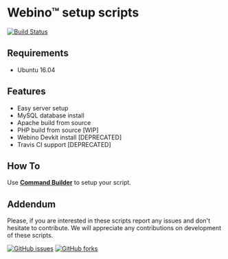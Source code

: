 # Webino™ setup scripts

[![Build Status](https://img.shields.io/travis/webino/get.webino.org/develop.svg?style=for-the-badge)](http://travis-ci.org/webino/get.webino.org "Develop Build Status")


## Requirements

- Ubuntu 
  16.04


## Features

- Easy server setup
- MySQL database install
- Apache build from source
- PHP build from source [WIP]
- Webino Devkit install [DEPRECATED]
- Travis CI support [DEPRECATED]


## How To

Use **[Command Builder](https://get.webino.org/~dev/)** to setup your script.

## Addendum

Please, if you are interested in these scripts report any issues and don't hesitate to contribute.
We will appreciate any contributions on development of these scripts.

[![GitHub issues](https://img.shields.io/github/issues/webino/get.webino.org.svg?style=for-the-badge)](https://github.com/webino/request/get.webino.org)
[![GitHub forks](https://img.shields.io/github/forks/webino/get.webino.org.svg?label=Fork&style=for-the-badge)](https://github.com/webino/get.webino.org)
